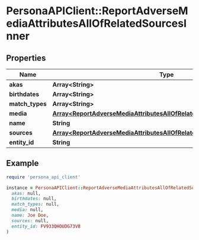 # PersonaAPIClient::ReportAdverseMediaAttributesAllOfRelatedSourcesInner

## Properties

| Name | Type | Description | Notes |
| ---- | ---- | ----------- | ----- |
| **akas** | **Array&lt;String&gt;** |  | [optional] |
| **birthdates** | **Array&lt;String&gt;** |  | [optional] |
| **match_types** | **Array&lt;String&gt;** |  | [optional] |
| **media** | [**Array&lt;ReportAdverseMediaAttributesAllOfRelatedSourcesInnerMediaInner&gt;**](ReportAdverseMediaAttributesAllOfRelatedSourcesInnerMediaInner.md) |  | [optional] |
| **name** | **String** |  | [optional] |
| **sources** | [**Array&lt;ReportAdverseMediaAttributesAllOfRelatedSourcesInnerSourcesInner&gt;**](ReportAdverseMediaAttributesAllOfRelatedSourcesInnerSourcesInner.md) |  | [optional] |
| **entity_id** | **String** |  | [optional] |

## Example

```ruby
require 'persona_api_client'

instance = PersonaAPIClient::ReportAdverseMediaAttributesAllOfRelatedSourcesInner.new(
  akas: null,
  birthdates: null,
  match_types: null,
  media: null,
  name: Joe Doe,
  sources: null,
  entity_id: FV933QHOUDG73V8
)
```

